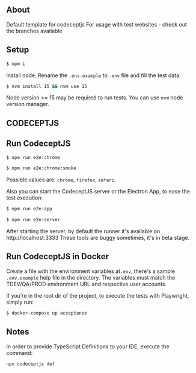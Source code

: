 ## About
Default template for codeceptjs
For usage with test websites - check out the branches available

## Setup

```bash
$ npm i
```
Install node.
Rename the `.env.example` to `.env` file and fill the test data.

```bash
$ nvm install 15 && nvm use 15
```

Node version >= 15 may be required to run tests. You can use `nvm` node version manager.

## CODECEPTJS

## Run CodeceptJS

```bash
$ npm run e2e:chrome
```

```bash
$ npm run e2e:chrome:smoke
```

Possible values are: `chrome`, `firefox`, `safari`.

Also you can start the CodeceptJS server or the Electron App, to ease the test execution:

```bash
$ npm run e2e:app
```

```bash
$ npm run e2e:server
```

After starting the server, by default the runner it's available on http://localhost:3333
These tools are buggy sometimes, it's in beta stage.

## Run CodeceptJS in Docker

Create a file with the environment variables at`.env`, there's a sample
`.env.example` help file in the directory. The variables must match the TDEV/QA/PROD environment URL and respective user
accounts.

If you're in the root dir of the project, to execute the tests with Playwright, simply run:

```bash
$ docker-compose up acceptance
```

## Notes

In order to provide TypeScript Definitions to your IDE, execute the command:
```
npx codeceptjs def
```
